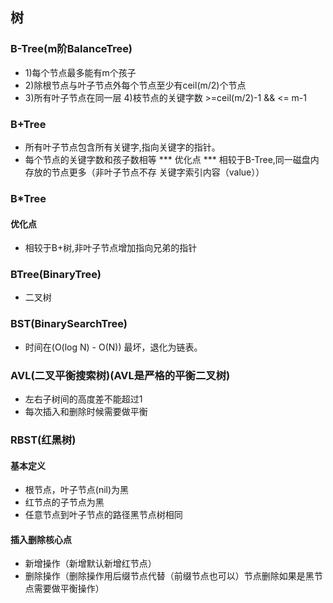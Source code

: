 ## 树

### B-Tree(m阶BalanceTree)
* 1)每个节点最多能有m个孩子
* 2)除根节点与叶子节点外每个节点至少有ceil(m/2)个节点 
* 3)所有叶子节点在同一层
4)枝节点的关键字数 >=ceil(m/2)-1 && <= m-1
### B+Tree

* 所有叶子节点包含所有关键字,指向关键字的指针。
* 每个节点的关键字数和孩子数相等
*** 优化点 ***
相较于B-Tree,同一磁盘内存放的节点更多（非叶子节点不存 关键字索引内容（value））

### B*Tree

#### 优化点

* 相较于B+树,非叶子节点增加指向兄弟的指针

### BTree(BinaryTree)

* 二叉树

### BST(BinarySearchTree)
* 时间在(O(log N) - O(N)) 最坏，退化为链表。

### AVL(二叉平衡搜索树)(AVL是严格的平衡二叉树)

* 左右子树间的高度差不能超过1
* 每次插入和删除时候需要做平衡

### RBST(红黑树)

####     基本定义

* 根节点，叶子节点(nil)为黑
* 红节点的子节点为黑
* 任意节点到叶子节点的路径黑节点树相同

####     插入删除核心点

* 新增操作（新增默认新增红节点）
* 删除操作（删除操作用后缀节点代替（前缀节点也可以）节点删除如果是黑节点需要做平衡操作）
